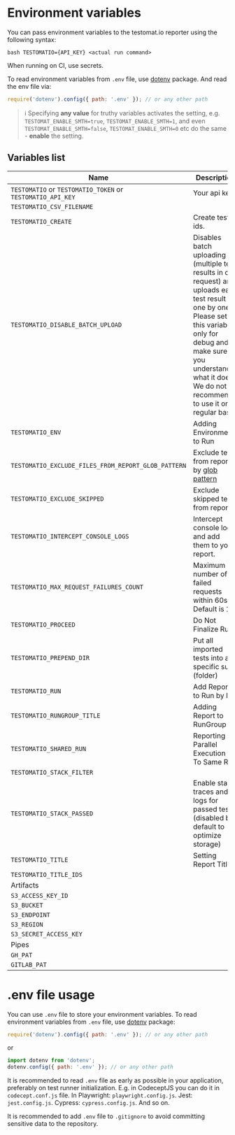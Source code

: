 # Environment variables

You can pass environment variables to the testomat.io reporter using the following syntax:

`bash TESTOMATIO={API_KEY} <actual run command>`

When running on CI, use secrets.

To read environment variables from `.env` file, use [dotenv](https://www.npmjs.com/package/dotenv) package. And read the env file via:

```javascript
require('dotenv').config({ path: '.env' }); // or any other path
```

> ℹ️ Specifying **any value** for truthy variables activates the setting, e.g. `TESTOMAT_ENABLE_SMTH=true`, `TESTOMAT_ENABLE_SMTH=1`, and even `TESTOMAT_ENABLE_SMTH=false`, `TESTOMAT_ENABLE_SMTH=0` etc do the same - **enable** the setting.

## Variables list

| Name                                                       | Description                                                                                                                                                                                                                                   | Example                                                                                                                                                                                                                                                               |
| ---------------------------------------------------------- | --------------------------------------------------------------------------------------------------------------------------------------------------------------------------------------------------------------------------------------------- | --------------------------------------------------------------------------------------------------------------------------------------------------------------------------------------------------------------------------------------------------------------------- |
| `TESTOMATIO` or `TESTOMATIO_TOKEN` or `TESTOMATIO_API_KEY` | Your api key.                                                                                                                                                                                                                                 |
| `TESTOMATIO_CSV_FILENAME`                                  |                                                                                                                                                                                                                                               |
| `TESTOMATIO_CREATE`                                        | Create test ids.                                                                                                                                                                                                                              |
| `TESTOMATIO_DISABLE_BATCH_UPLOAD`                          | Disables batch uploading (multiple test results in one request) and uploads each test result one by one. Please set this variable only for debug and make sure you understand what it does. We do not recommend to use it on a regular basis. | `TESTOMATIO_DISABLE_BATCH_UPLOAD=true <actual run command>`                                                                                                                                                                                                           |
| `TESTOMATIO_ENV`                                           | Adding Environments to Run                                                                                                                                                                                                                    | `TESTOMATIO={API_KEY} TESTOMATIO_ENV="Windows, Chrome" <actual run command>`                                                                                                                                                                                          |
| `TESTOMATIO_EXCLUDE_FILES_FROM_REPORT_GLOB_PATTERN`        | Exclude tests from report by [glob pattern](https://www.npmjs.com/package/glob)                                                                                                                                                               | `TESTOMATIO_EXCLUDE_FILES_FROM_REPORT_GLOB_PATTERN="**/*.setup.ts" <actual run command>`. You may use multiple patterns, separate them with semicolon (`;`): `TESTOMATIO_EXCLUDE_FILES_FROM_REPORT_GLOB_PATTERN="**/*.setup.ts;tests/*.auth.js" <actual run command>` |
| `TESTOMATIO_EXCLUDE_SKIPPED`                               | Exclude skipped tests from report                                                                                                                                                                                                             | `TESTOMATIO_EXCLUDE_SKIPPED=1 <actual-run-command>`                                                                                                                                                                                                                   |
| `TESTOMATIO_INTERCEPT_CONSOLE_LOGS`                        | Intercept console logs and add them to your report.                                                                                                                                                                                           | `TESTOMATIO_INTERCEPT_CONSOLE_LOGS=true <actual run command>`                                                                                                                                                                                                         |
| `TESTOMATIO_MAX_REQUEST_FAILURES_COUNT`                    | Maximum number of failed requests within 60s. Default is 10.                                                                                                                                                                                  | `TESTOMATIO_MAX_REQUEST_FAILURES_COUNT=5 <actual run command>`                                                                                                                                                                                                         |
| `TESTOMATIO_PROCEED`                                       | Do Not Finalize Run                                                                                                                                                                                                                           | `TESTOMATIO_PREPEND_DIR="MyTESTS" TESTOMATIO=1111111 npx check-tests CodeceptJS "**/*{.,_}{test,spec}.js"`                                                                                                                                                            |
| `TESTOMATIO_PREPEND_DIR`                                   | Put all imported tests into a specific suite (folder)                                                                                                                                                                                         |
| `TESTOMATIO_RUN`                                           | Add Report to Run by ID                                                                                                                                                                                                                       |
| `TESTOMATIO_RUNGROUP_TITLE`                                | Adding Report to RunGroup                                                                                                                                                                                                                     | `TESTOMATIO={API_KEY} TESTOMATIO_RUNGROUP_TITLE="Build ${BUILD_ID}" <actual run command>`                                                                                                                                                                             |
| `TESTOMATIO_SHARED_RUN`                                    | Reporting Parallel Execution to To Same Run                                                                                                                                                                                                   | `TESTOMATIO={API_KEY} TESTOMATIO_TITLE="report for commit ${GIT_COMMIT}" TESTOMATIO_SHARED_RUN=1 <actual run command>`                                                                                                                                                |
| `TESTOMATIO_STACK_FILTER`                                  |                                                                                                                                                                                                                                               |
| `TESTOMATIO_STACK_PASSED`                                  | Enable stack traces and logs for passed tests (disabled by default to optimize storage)                                                                                                                                                       | `TESTOMATIO={API_KEY} TESTOMATIO_STACK_PASSED=1 <actual run command>`                                                                                                                                                                                                 |
| `TESTOMATIO_TITLE`                                         | Setting Report Title                                                                                                                                                                                                                          | `TESTOMATIO={API_KEY} TESTOMATIO_TITLE="title for the report" <actual run command>`                                                                                                                                                                                   |
| `TESTOMATIO_TITLE_IDS`                                     |                                                                                                                                                                                                                                               |
| Artifacts                                                  |                                                                                                                                                                                                                                               |
| `S3_ACCESS_KEY_ID`                                         |                                                                                                                                                                                                                                               |
| `S3_BUCKET`                                                |                                                                                                                                                                                                                                               |
| `S3_ENDPOINT`                                              |                                                                                                                                                                                                                                               |
| `S3_REGION`                                                |                                                                                                                                                                                                                                               |
| `S3_SECRET_ACCESS_KEY`                                     |                                                                                                                                                                                                                                               |
| Pipes                                                      |                                                                                                                                                                                                                                               |
| `GH_PAT`                                                   |                                                                                                                                                                                                                                               |
| `GITLAB_PAT`                                               |                                                                                                                                                                                                                                               |

# .env file usage

You can use `.env` file to store your environment variables. To read environment variables from `.env` file, use [dotenv](https://www.npmjs.com/package/dotenv) package:

```javascript
require('dotenv').config({ path: '.env' }); // or any other path
```

or

```javascript
import dotenv from 'dotenv';
dotenv.config({ path: '.env' }); // or any other path
```

It is recommended to read `.env` file as early as possible in your application, preferably on test runner initialization.
E.g. in CodeceptJS you can do it in `codecept.conf.js` file. In Playwright: `playwright.config.js`. Jest: `jest.config.js`. Cypress: `cypress.config.js`. And so on.

It is recommended to add `.env` file to `.gitignore` to avoid committing sensitive data to the repository.
